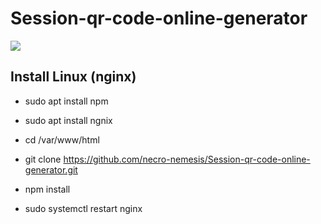 # Session-qr-code-online-generator

![](https://i.imgur.com/e9pPV2k.jpg)

## Install Linux (nginx)

- sudo apt install npm

- sudo apt install ngnix

- cd /var/www/html

- git clone https://github.com/necro-nemesis/Session-qr-code-online-generator.git

- npm install

- sudo systemctl restart nginx
